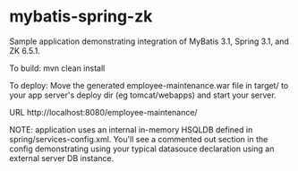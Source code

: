 mybatis-spring-zk
=================

Sample application demonstrating integration of MyBatis 3.1, Spring 3.1, and ZK 6.5.1.

To build:
mvn clean install

To deploy:
Move the generated employee-maintenance.war file in target/ to your app server's deploy dir (eg tomcat/webapps) and start your server.

URL http://localhost:8080/employee-maintenance/

NOTE: application uses an internal in-memory HSQLDB defined in spring/services-config.xml. You'll see a commented out section
in the config demonstrating using your typical datasouce declaration using an external server DB instance.
